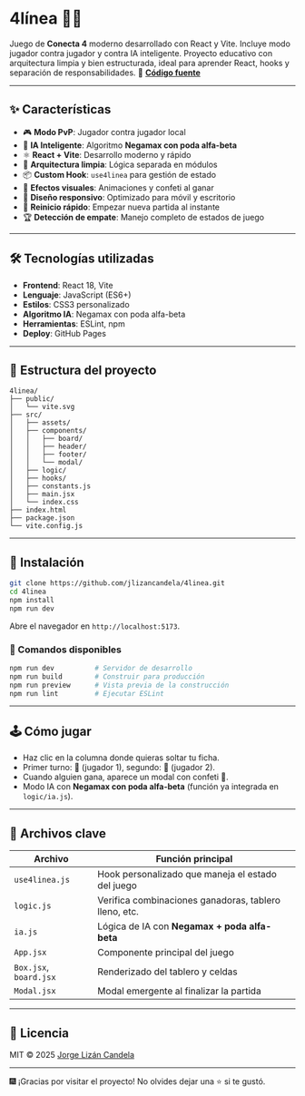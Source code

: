 # 4línea 🔴🔵

Juego de **Conecta 4** moderno desarrollado con React y Vite. Incluye modo jugador contra jugador y contra IA inteligente. Proyecto educativo con arquitectura limpia y bien estructurada, ideal para aprender React, hooks y separación de responsabilidades.
📁 **[Código fuente](https://github.com/jlizancandela/4linea)**

---

## ✨ Características

- 🎮 **Modo PvP**: Jugador contra jugador local
- 🤖 **IA Inteligente**: Algoritmo **Negamax con poda alfa-beta**
- ⚛️ **React + Vite**: Desarrollo moderno y rápido
- 🧩 **Arquitectura limpia**: Lógica separada en módulos
- 📦 **Custom Hook**: `use4linea` para gestión de estado
- 🎉 **Efectos visuales**: Animaciones y confeti al ganar
- 🎨 **Diseño responsivo**: Optimizado para móvil y escritorio
- 🔄 **Reinicio rápido**: Empezar nueva partida al instante
- 🏆 **Detección de empate**: Manejo completo de estados de juego

---

## 🛠️ Tecnologías utilizadas

- **Frontend**: React 18, Vite
- **Lenguaje**: JavaScript (ES6+)
- **Estilos**: CSS3 personalizado
- **Algoritmo IA**: Negamax con poda alfa-beta
- **Herramientas**: ESLint, npm
- **Deploy**: GitHub Pages

---

## 📁 Estructura del proyecto

```
4linea/
├── public/
│   └── vite.svg
├── src/
│   ├── assets/
│   ├── components/
│   │   ├── board/
│   │   ├── header/
│   │   ├── footer/
│   │   └── modal/
│   ├── logic/
│   ├── hooks/
│   ├── constants.js
│   ├── main.jsx
│   └── index.css
├── index.html
├── package.json
└── vite.config.js
```

---

## 🚀 Instalación

```bash
git clone https://github.com/jlizancandela/4linea.git
cd 4linea
npm install
npm run dev
```

Abre el navegador en `http://localhost:5173`.

### 📄 Comandos disponibles

```bash
npm run dev          # Servidor de desarrollo
npm run build        # Construir para producción
npm run preview      # Vista previa de la construcción
npm run lint         # Ejecutar ESLint
```

---

## 🕹️ Cómo jugar

- Haz clic en la columna donde quieras soltar tu ficha.
- Primer turno: 🔴 (jugador 1), segundo: 🔵 (jugador 2).
- Cuando alguien gana, aparece un modal con confeti 🎉.
- Modo IA con **Negamax con poda alfa-beta** (función ya integrada en `logic/ia.js`).

---

## 📌 Archivos clave

| Archivo                           | Función principal                                      |
|----------------------------------|--------------------------------------------------------|
| `use4linea.js`                   | Hook personalizado que maneja el estado del juego     |
| `logic.js`                       | Verifica combinaciones ganadoras, tablero lleno, etc. |
| `ia.js`                          | Lógica de IA con **Negamax + poda alfa-beta**         |
| `App.jsx`                        | Componente principal del juego                        |
| `Box.jsx`, `board.jsx`           | Renderizado del tablero y celdas                      |
| `Modal.jsx`                      | Modal emergente al finalizar la partida               |


---

## 📄 Licencia

MIT © 2025 [Jorge Lizán Candela](https://github.com/jlizancandela)

---

🎆 ¡Gracias por visitar el proyecto! No olvides dejar una ⭐ si te gustó.
